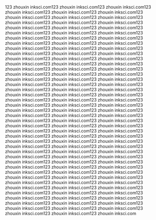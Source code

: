 123
zhouxin
inksci.com123
zhouxin
inksci.com123
zhouxin
inksci.com123
zhouxin
inksci.com123
zhouxin
inksci.com123
zhouxin
inksci.com123
zhouxin
inksci.com123
zhouxin
inksci.com123
zhouxin
inksci.com123
zhouxin
inksci.com123
zhouxin
inksci.com123
zhouxin
inksci.com123
zhouxin
inksci.com123
zhouxin
inksci.com123
zhouxin
inksci.com123
zhouxin
inksci.com123
zhouxin
inksci.com123
zhouxin
inksci.com123
zhouxin
inksci.com123
zhouxin
inksci.com123
zhouxin
inksci.com123
zhouxin
inksci.com123
zhouxin
inksci.com123
zhouxin
inksci.com123
zhouxin
inksci.com123
zhouxin
inksci.com123
zhouxin
inksci.com123
zhouxin
inksci.com123
zhouxin
inksci.com123
zhouxin
inksci.com123
zhouxin
inksci.com123
zhouxin
inksci.com123
zhouxin
inksci.com123
zhouxin
inksci.com123
zhouxin
inksci.com123
zhouxin
inksci.com123
zhouxin
inksci.com123
zhouxin
inksci.com123
zhouxin
inksci.com123
zhouxin
inksci.com123
zhouxin
inksci.com123
zhouxin
inksci.com123
zhouxin
inksci.com123
zhouxin
inksci.com123
zhouxin
inksci.com123
zhouxin
inksci.com123
zhouxin
inksci.com123
zhouxin
inksci.com123
zhouxin
inksci.com123
zhouxin
inksci.com123
zhouxin
inksci.com123
zhouxin
inksci.com123
zhouxin
inksci.com123
zhouxin
inksci.com123
zhouxin
inksci.com123
zhouxin
inksci.com123
zhouxin
inksci.com123
zhouxin
inksci.com123
zhouxin
inksci.com123
zhouxin
inksci.com123
zhouxin
inksci.com123
zhouxin
inksci.com123
zhouxin
inksci.com123
zhouxin
inksci.com123
zhouxin
inksci.com123
zhouxin
inksci.com123
zhouxin
inksci.com123
zhouxin
inksci.com123
zhouxin
inksci.com123
zhouxin
inksci.com123
zhouxin
inksci.com123
zhouxin
inksci.com123
zhouxin
inksci.com123
zhouxin
inksci.com123
zhouxin
inksci.com123
zhouxin
inksci.com123
zhouxin
inksci.com123
zhouxin
inksci.com123
zhouxin
inksci.com123
zhouxin
inksci.com123
zhouxin
inksci.com123
zhouxin
inksci.com123
zhouxin
inksci.com123
zhouxin
inksci.com123
zhouxin
inksci.com123
zhouxin
inksci.com123
zhouxin
inksci.com123
zhouxin
inksci.com123
zhouxin
inksci.com123
zhouxin
inksci.com123
zhouxin
inksci.com123
zhouxin
inksci.com123
zhouxin
inksci.com123
zhouxin
inksci.com123
zhouxin
inksci.com123
zhouxin
inksci.com123
zhouxin
inksci.com123
zhouxin
inksci.com123
zhouxin
inksci.com123
zhouxin
inksci.com123
zhouxin
inksci.com123
zhouxin
inksci.com123
zhouxin
inksci.com123
zhouxin
inksci.com123
zhouxin
inksci.com123
zhouxin
inksci.com123
zhouxin
inksci.com123
zhouxin
inksci.com123
zhouxin
inksci.com123
zhouxin
inksci.com123
zhouxin
inksci.com123
zhouxin
inksci.com123
zhouxin
inksci.com123
zhouxin
inksci.com123
zhouxin
inksci.com123
zhouxin
inksci.com123
zhouxin
inksci.com123
zhouxin
inksci.com123
zhouxin
inksci.com123
zhouxin
inksci.com123
zhouxin
inksci.com123
zhouxin
inksci.com123
zhouxin
inksci.com
